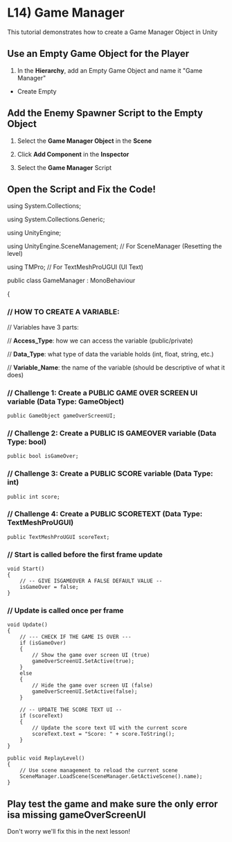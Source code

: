 # L14) Game Manager

This tutorial demonstrates how to create a Game Manager Object in Unity

## Use an Empty Game Object for the Player

1. In the **Hierarchy**, add an Empty Game Object and name it "Game Manager"

- Create Empty

## Add the Enemy Spawner Script to the Empty Object

1. Select the **Game Manager Object** in the **Scene**

2. Click **Add Component** in the **Inspector**
3. Select the **Game Manager** Script

## Open the Script and Fix the Code!

using System.Collections;

using System.Collections.Generic;

using UnityEngine;

using UnityEngine.SceneManagement;  // For SceneManager (Resetting the level)

using TMPro;  // For TextMeshProUGUI (UI Text)

public class GameManager : MonoBehaviour

{

### // HOW TO CREATE A VARIABLE:

// Variables have 3 parts:

// **Access_Type**: how we can access the variable (public/private)

// **Data_Type**: what type of data the variable holds (int, float, string, etc.)

// **Variable_Name**: the name of the variable (should be descriptive of what it does)

### // Challenge 1: Create a PUBLIC GAME OVER SCREEN UI variable (Data Type: GameObject)
    public GameObject gameOverScreenUI;

### // Challenge 2: Create a PUBLIC IS GAMEOVER variable (Data Type: bool)
    public bool isGameOver;

### // Challenge 3: Create a PUBLIC SCORE variable (Data Type: int)
    public int score;

### // Challenge 4: Create a PUBLIC SCORETEXT (Data Type: TextMeshProUGUI)
    public TextMeshProUGUI scoreText;

### // Start is called before the first frame update
    void Start()
    {
        // -- GIVE ISGAMEOVER A FALSE DEFAULT VALUE -- 
        isGameOver = false;
    }

### // Update is called once per frame
    void Update()
    {
        // --- CHECK IF THE GAME IS OVER ---
        if (isGameOver)
        {
            // Show the game over screen UI (true)
            gameOverScreenUI.SetActive(true);
        }
        else
        {
            // Hide the game over screen UI (false)
            gameOverScreenUI.SetActive(false);
        }

        // -- UPDATE THE SCORE TEXT UI --
        if (scoreText)
        {
            // Update the score text UI with the current score
            scoreText.text = "Score: " + score.ToString();
        }
    }

    public void ReplayLevel()
    {
        // Use scene management to reload the current scene
        SceneManager.LoadScene(SceneManager.GetActiveScene().name);
    }

## Play test the game and make sure the only error isa missing gameOverScreenUI

Don't worry we'll fix this in the next lesson!